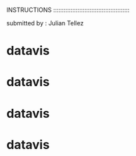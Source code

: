 INSTRUCTIONS ::::::::::::::::::::::::::::::::::::::::::::

submitted by : Julian Tellez


# datavis
# datavis
# datavis
# datavis
